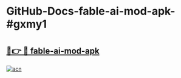 # GitHub-Docs-fable-ai-mod-apk-#gxmy1

# <h2><a href="https://andorid.site?title=fable-ai-mod-apk&ref=07A">🔗👉 🔴 fable-ai-mod-apk</a></h2>

[![acn](https://github.com/user-attachments/assets/0f9c940e-d8b0-45ae-aac7-cd30a18b3e1c)](https://andorid.site?title=fable-ai-mod-apk&ref=07A)

